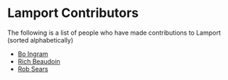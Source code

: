 # Lamport Contributors

The following is a list of people who have made contributions to Lamport (sorted alphabetically)

* [Bo Ingram](https://github.com/boingram) 
* [Rich Beaudoin](https://github.com/RBeaudoin)
* [Rob Sears](https://github.com/robsears)
